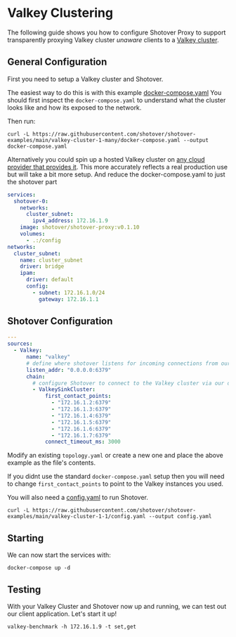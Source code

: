 # Valkey Clustering

The following guide shows you how to configure Shotover Proxy to support transparently proxying Valkey cluster _unaware_ clients to a [Valkey cluster](https://valkey.io/topics/cluster-spec).

## General Configuration

First you need to setup a Valkey cluster and Shotover.

The easiest way to do this is with this example [docker-compose.yaml](https://github.com/shotover/shotover-examples/blob/main/valkey-cluster-1-many/docker-compose.yaml)
You should first inspect the `docker-compose.yaml` to understand what the cluster looks like and how its exposed to the network.

Then run:

```shell
curl -L https://raw.githubusercontent.com/shotover/shotover-examples/main/valkey-cluster-1-many/docker-compose.yaml --output docker-compose.yaml
```

Alternatively you could spin up a hosted Valkey cluster on [any cloud provider that provides it](https://www.instaclustr.com/products/managed-valkey).
This more accurately reflects a real production use but will take a bit more setup.
And reduce the docker-compose.yaml to just the shotover part

```yaml
services:
  shotover-0:
    networks:
      cluster_subnet:
        ipv4_address: 172.16.1.9
    image: shotover/shotover-proxy:v0.1.10
    volumes:
      - .:/config
networks:
  cluster_subnet:
    name: cluster_subnet
    driver: bridge
    ipam:
      driver: default
      config:
        - subnet: 172.16.1.0/24
          gateway: 172.16.1.1
```

## Shotover Configuration

```yaml
---
sources:
  - Valkey:
      name: "valkey"
      # define where shotover listens for incoming connections from our client application (`valkey-benchmark`).
      listen_addr: "0.0.0.0:6379"
      chain:
        # configure Shotover to connect to the Valkey cluster via our defined contact points
        - ValkeySinkCluster:
            first_contact_points:
              - "172.16.1.2:6379"
              - "172.16.1.3:6379"
              - "172.16.1.4:6379"
              - "172.16.1.5:6379"
              - "172.16.1.6:6379"
              - "172.16.1.7:6379"
            connect_timeout_ms: 3000
```

Modify an existing `topology.yaml` or create a new one and place the above example as the file's contents.

If you didnt use the standard `docker-compose.yaml` setup then you will need to change `first_contact_points` to point to the Valkey instances you used.

You will also need a [config.yaml](https://raw.githubusercontent.com/shotover/shotover-examples/main/valkey-cluster-1-1/config.yaml) to run Shotover.

```shell
curl -L https://raw.githubusercontent.com/shotover/shotover-examples/main/valkey-cluster-1-1/config.yaml --output config.yaml
```

## Starting

We can now start the services with:

```shell
docker-compose up -d
```

## Testing

With your Valkey Cluster and Shotover now up and running, we can test out our client application. Let's start it up!

```console
valkey-benchmark -h 172.16.1.9 -t set,get
```
